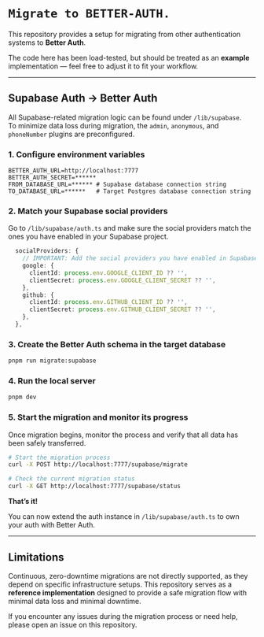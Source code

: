 # `Migrate to BETTER-AUTH.`

This repository provides a setup for migrating from other authentication systems to **Better Auth**.

The code here has been load-tested, but should be treated as an **example** implementation — feel free to adjust it to fit your workflow.

---

## Supabase Auth → Better Auth

All Supabase-related migration logic can be found under `/lib/supabase`.  
To minimize data loss during migration, the `admin`, `anonymous`, and `phoneNumber` plugins are preconfigured.

### 1. Configure environment variables

```dotenv
BETTER_AUTH_URL=http://localhost:7777
BETTER_AUTH_SECRET=******
FROM_DATABASE_URL=****** # Supabase database connection string
TO_DATABASE_URL=******   # Target Postgres database connection string
```

### 2. Match your Supabase social providers

Go to `/lib/supabase/auth.ts` and make sure the social providers match the ones you have enabled in your Supabase project.

```ts
  socialProviders: {
    // IMPORTANT: Add the social providers you have enabled in Supabase below.
    google: {
      clientId: process.env.GOOGLE_CLIENT_ID ?? '',
      clientSecret: process.env.GOOGLE_CLIENT_SECRET ?? '',
    },
    github: {
      clientId: process.env.GITHUB_CLIENT_ID ?? '',
      clientSecret: process.env.GITHUB_CLIENT_SECRET ?? '',
    },
  },
```

### 3. Create the Better Auth schema in the target database

```bash
pnpm run migrate:supabase
```

### 4. Run the local server

```bash
pnpm dev
```

### 5. Start the migration and monitor its progress

Once migration begins, monitor the process and verify that all data has been safely transferred.

```bash
# Start the migration process
curl -X POST http://localhost:7777/supabase/migrate

# Check the current migration status
curl -X GET http://localhost:7777/supabase/status
```

**That’s it!**

You can now extend the auth instance in `/lib/supabase/auth.ts` to own your auth with Better Auth.

---

## Limitations

Continuous, zero-downtime migrations are not directly supported, as they depend on specific infrastructure setups. This repository serves as a **reference implementation** designed to provide a safe migration flow with minimal data loss and minimal downtime.

If you encounter any issues during the migration process or need help, please open an issue on this repository.
